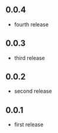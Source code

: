 ## 0.0.4
* fourth release

## 0.0.3
* third release

## 0.0.2
* second release

## 0.0.1
* first release
